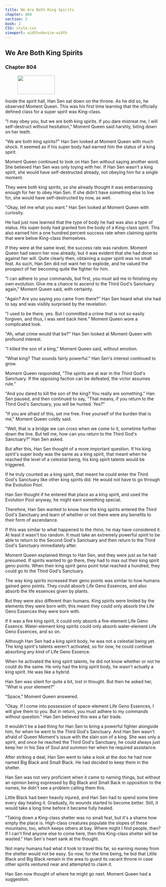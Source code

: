 ```yaml
---
title: We Are Both King Spirits
chapter: 804
section: 2
book: 2
CSS: style.css
viewport: width=device-width
---
```


## We Are Both King Spirits

### Chapter 804

<figure>
	<img src="../Images/gem.gif" alt="" id="gem" width="120" height="60" />
</figure>

Inside the spirit hall, Han Sen sat down on the throne. As he did so, he observed Moment Queen. This was his first time learning that the officially defined class for a super spirit was King-class.

"I may obey you, but we are both king spirits. If you dare mistreat me, I will self-destruct without hesitation," Moment Queen said harshly, biting down on her teeth.

"We are both king spirits?" Han Sen looked at Moment Queen with much shock. It seemed as if his super body had earned him the status of a king spirit.

Moment Queen continued to look on Han Sen without saying another word. She believed Han Sen was only toying with her. If Han Sen wasn't a king spirit, she would have self-destructed already, not obeying him for a single moment.

They were both king spirits, so she already thought it was embarrassing enough for her to obey Han Sen. If she didn't have something else to live for, she would have self-destructed by now, as well.

"Okay, tell me what you want." Han Sen looked at Moment Queen with curiosity.

He had just now learned that the type of body he had was also a type of status. His super body had granted him the body of a King-class spirit. This also earned him a one hundred percent success rate when claiming spirits that were below King-class themselves.

If they were at the same level, the success rate was random. Moment Queen had sworn her vow already, but it was evident that she had done so against her will. Quite clearly then, obtaining a super spirit was no small feat. As such, Han Sen did not want her to explode, and he valued the prospect of her becoming quite the fighter for him.

"I can adhere to your commands, but first, you must aid me in finishing my own evolution. Give me a chance to ascend to the Third God's Sanctuary again," Moment Queen said, with certainty.

"Again? Are you saying you came from there?" Han Sen heard what she had to say and was visibly surprised by the revelation.

"I used to be there, yes. But I committed a crime that is not so easily forgiven, and thus, I was sent back here." Moment Queen wore a complicated look.

"Ah, what crime would that be?" Han Sen looked at Moment Queen with profound interest.

"I killed the son of a king," Moment Queen said, without emotion.

"What king? That sounds fairly powerful." Han Sen's interest continued to grow.

Moment Queen responded, "The spirits are at war in the Third God's Sanctuary. If the opposing faction can be defeated, the victor assumes rule."

"And you dared to kill the son of the king? You really are something." Han Sen paused, and then continued to say, "That means, if you return to the Third God's Sanctuary, you will be hunted. Yes?"

"If you are afraid of this, set me free. Free yourself of the burden that is me," Moment Queen coldly said.

"Well, that is a bridge we can cross when we come to it, sometime further down the line. But tell me, how can you return to the Third God's Sanctuary?" Han Sen asked.

But after this, Han Sen thought of a more important question. If his king spirit's super body was the same as a king spirit, that meant when he reached the level of a celestial being, his king spirit talents would be triggered.

If he truly counted as a king spirit, that meant he could enter the Third God's Sanctuary like other king spirits did. He would not have to go through the Evolution Pool.

Han Sen thought if he entered that place as a king spirit, and used the Evolution Pool anyway, he might earn something special.

Therefore, Han Sen wanted to know how the king spirits entered the Third God's Sanctuary and learn of whether or not there were any benefits to their form of ascendance.

If this was similar to what happened to the rhino, he may have considered it. At least it wasn't too random. It must take an extremely powerful spirit to be able to return to the Second God's Sanctuary and then return to the Third God's Sanctuary immediately after.

Moment Queen explained things to Han Sen, and they were just as he had presumed. If spirits wanted to go there, they had to max out their king spirit geno points. When their king spirit geno point total reached a hundred, they could go to the Third God's Sanctuary.

The way king spirits increased their geno points was similar to how humans gained geno points. They could absorb Life Geno Essences, and also absorb the life essences given by plants.

But they were also different than humans. King spirits were limited by the elements they were born with; this meant they could only absorb the Life Geno Essences they were born with.

If it was a fire king spirit, it could only absorb a fire-element Life Geno Essence. Water-element king spirits could only absorb water-element Life Geno Essences, and so on.

Although Han Sen had a king spirit body, he was not a celestial being yet. The king spirit's talents weren't activated, so for now, he could continue absorbing any kind of Life Geno Essence.

When he activated the king spirit talents, he did not know whether or not he could do the same. He only had the king spirit body, he wasn't actually a king spirit. He was like a hybrid.

Han Sen was silent for quite a bit, lost in thought. But then he asked her, "What is your element?"

"Space," Moment Queen answered.

"Okay. If I come into possession of space-element Life Geno Essences, I will give them to you. But in return, you must adhere to my commands without question." Han Sen believed this was a fair trade.

It wouldn't be a bad thing for Han Sen to bring a powerful fighter alongside him, for when he went to the Third God's Sanctuary. And Han Sen wasn't afraid of Queen Moment's issue with the slain son of a king. She was only a spirit, and once he reached the Third God's Sanctuary, he could always just keep her in his Sea of Soul and summon her when he required assistance.

After striking a deal, Han Sen went to take a look at the duo he had now named Big Black and Small Black. He had decided to keep them in the shelter.

Han Sen was not very proficient when it came to naming things, but without an opinion being expressed by Big Black and Small Back in opposition to the names, he didn't see a problem calling them this.

Little Black had been heavily injured, and Han Sen had to spend some time every day healing it. Gradually, its wounds started to become better. Still, it would take a long time before it became fully healed.

"Taking down a King-class shelter was no small feat, but it's a shame how empty the place is. High-class creatures populate the slopes of these mountains, too, which keeps others at bay. Where might I find people, then? If I can't find anyone else to come here, then this King-class shelter will be wasted." Han Sen's heart sank at the thought.

Not many humans had what it took to travel this far, so earning money from the shelter would not be easy. So now, for the time being, he bid that Little Black and Big Black remain in the area to guard its vacant throne in case other spirits ventured near and attempted to claim it.

Han Sen now thought of where he might go next. Moment Queen had a suggestion.